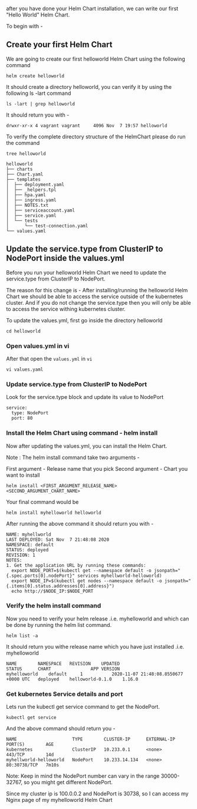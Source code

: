 after you have done your Helm Chart installation, we can write our first "Hello World" Helm Chart.

To begin with -

## Create your first Helm Chart
We are going to create our first helloworld Helm Chart using the following command
```
helm create helloworld
```
It should create a directory helloworld, you can verify it by using the following ls -lart command
```
ls -lart | grep helloworld
```
It should return you with -
```
drwxr-xr-x 4 vagrant vagrant     4096 Nov  7 19:57 helloworld
```
To verify the complete directory structure of the HelmChart please do run the command
```
tree helloworld 
```

```
helloworld
├── charts
├── Chart.yaml
├── templates
│  ├── deployment.yaml
│  ├── _helpers.tpl
│  ├── hpa.yaml
│  ├── ingress.yaml
│  ├── NOTES.txt
│  ├── serviceaccount.yaml
│  ├── service.yaml
│  └── tests
│      └── test-connection.yaml
└── values.yaml
```

## Update the service.type from ClusterIP to NodePort inside the values.yml
Before you run your helloworld Helm Chart we need to update the service.type from ClusterIP to NodePort.

The reason for this change is - After installing/running the helloworld Helm Chart we should be able to access the service outside of the kubernetes cluster. And if you do not change the service.type then you will only be able to access the service withing kubernetes cluster.

To update the values.yml, first go inside the directory helloworld
```
cd helloworld
```
### Open values.yml in vi

After that open the `values.yml` in `vi`
```
vi values.yaml 
```
### Update service.type from ClusterIP to NodePort
Look for the service.type block and update its value to NodePort
```
service:
  type: NodePort
  port: 80

```

###  Install the Helm Chart using command - helm install
Now after updating the values.yml, you can install the Helm Chart.

Note : The helm install command take two arguments -

First argument - Release name that you pick
Second argument - Chart you want to install
```
helm install <FIRST_ARGUMENT_RELEASE_NAME> <SECOND_ARGUMENT_CHART_NAME>
```
Your final command would be
```
helm install myhelloworld helloworld
```
After running the above command it should return you with -
```
NAME: myhellworld
LAST DEPLOYED: Sat Nov  7 21:48:08 2020
NAMESPACE: default
STATUS: deployed
REVISION: 1
NOTES:
1. Get the application URL by running these commands:
  export NODE_PORT=$(kubectl get --namespace default -o jsonpath="{.spec.ports[0].nodePort}" services myhellworld-helloworld)
  export NODE_IP=$(kubectl get nodes --namespace default -o jsonpath="{.items[0].status.addresses[0].address}")
  echo http://$NODE_IP:$NODE_PORT
```

### Verify the helm install command
Now you need to verify your helm release .i.e. myhelloworld and which can be done by running the helm list command.
```
helm list -a
```
It should return you withe release name which you have just installed .i.e. myhelloworld
```
NAME       	NAMESPACE	REVISION	UPDATED                              	STATUS  	CHART           	APP VERSION
myhelloworld	default  	1       	2020-11-07 21:48:08.8550677 +0000 UTC	deployed	helloworld-0.1.0	1.16.0
```

### Get kubernetes Service details and port
Lets run the kubectl get service command to get the NodePort.
```
kubectl get service
```
And the above command should return you -
```
NAME                     TYPE        CLUSTER-IP      EXTERNAL-IP   PORT(S)        AGE
kubernetes               ClusterIP   10.233.0.1      <none>        443/TCP        14d
myhellworld-helloworld   NodePort    10.233.14.134   <none>        80:30738/TCP   7m10s
```
Note: Keep in mind the NodePort number can vary in the range 30000-32767, so you might get different NodePort.

Since my cluster ip is 100.0.0.2 and NodePort is 30738, so I can access my Nginx page of my myhelloworld Helm Chart
